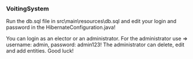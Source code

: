 ### VoitingSystem

Run the db.sql file in src\main\resources\db.sql 
and edit your login and password in the HibernateConfiguration.java!

You can login as an elector or an administrator.
For the administrator use => username: admin, password: admin123!
The administrator can delete, edit and add entities.
Good luck!